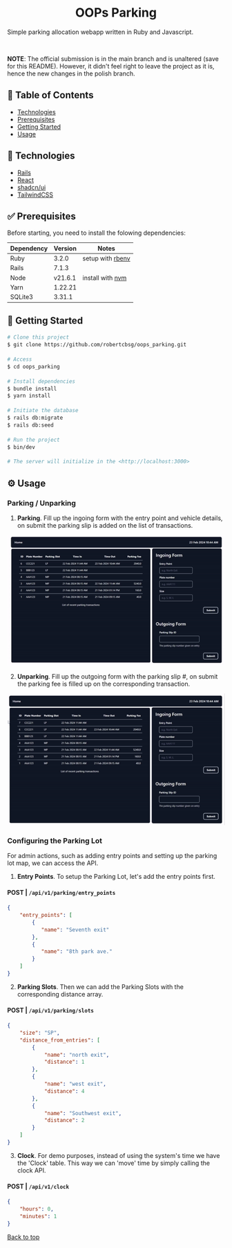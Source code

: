 <h1 align="center">OOPs Parking</h1>

Simple parking allocation webapp written in Ruby and Javascript.

<br>

**NOTE**: The official submission is in the main branch and is unaltered (save for this README). 
However, it didn't feel right to leave the project as it is, hence the new changes in the polish branch.

## 📖 Table of Contents ##

- [Technologies](#technologies)
- [Prerequisites](#prerequisites)
- [Getting Started](#getting_started)
- [Usage](#usage)


## 🚀 Technologies ##

- [Rails](https://rubyonrails.org/)
- [React](https://pt-br.reactjs.org/)
- [shadcn/ui](https://ui.shadcn.com/)
- [TailwindCSS](https://tailwindcss.com/)

## :white_check_mark: Prerequisites ##

Before starting, you need to install the folowing dependencies:

| Dependency | Version | Notes |
| ---------- | ------- | ----- |
| Ruby       | 3.2.0   | setup with [rbenv](https://github.com/rbenv/rbenv#readme) |
| Rails      | 7.1.3   |                                                           |
| Node       | v21.6.1 | install with [nvm](https://github.com/nvm-sh/nvm)         |
| Yarn       | 1.22.21 |                                                           |
| SQLite3    | 3.31.1  |                                                           |

## :checkered_flag: Getting Started ##

```bash
# Clone this project
$ git clone https://github.com/robertcbsg/oops_parking.git

# Access
$ cd oops_parking

# Install dependencies
$ bundle install
$ yarn install

# Initiate the database
$ rails db:migrate
$ rails db:seed

# Run the project
$ bin/dev

# The server will initialize in the <http://localhost:3000>
```

## ⚙️ Usage ##
### Parking / Unparking
1. **Parking**. Fill up the ingoing form with the entry point and vehicle details, on submit the parking slip is added on the list of transactions.

![Parking a vehicle](app/assets/gif/parking.gif)

2. **Unparking**. Fill up the outgoing form with the parking slip #, on submit the parking fee is filled up on the corresponding transaction.

![Unparking a vehicle](app/assets/gif/unparking.gif)

### Configuring the Parking Lot

For admin actions, such as adding entry points and setting up the parking lot map, we can access the API.
1. **Entry Points**. To setup the Parking Lot, let's add the entry points first.

#### POST | `/api/v1/parking/entry_points`
```json
{
    "entry_points": [
        {
           "name": "Seventh exit"
        },
        {
           "name": "8th park ave."
        }
    ]
}
```

2. **Parking Slots**. Then we can add the Parking Slots with the corresponding distance array.

#### POST | `/api/v1/parking/slots`
```json
{
    "size": "SP",
    "distance_from_entries": [
        {
            "name": "north exit",
            "distance": 1
        },
        {
            "name": "west exit",
            "distance": 4
        },
        {
            "name": "Southwest exit",
            "distance": 2
        }
    ]
}
```

3. **Clock**. For demo purposes, instead of using the system's time we have the 'Clock' table. This way we can 'move' time by simply calling the clock API.

#### POST | `/api/v1/clock`
```json
{
    "hours": 0,
    "minutes": 1
}
```


<a href="#top">Back to top</a>
